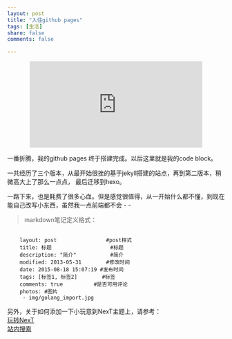 ```yaml
---
layout: post
title: "入住github pages"
tags: [生活]
share: false
comments: false

---
```


<center> <iframe name="iframe_canvas" src="http://douban.fm/partner/baidu/doubanradio" scrolling="no" frameborder="0" width="400" height="200"></iframe> </center>


一番折腾，我的github pages 终于搭建完成。以后这里就是我的code block。

一共经历了三个版本，从最开始很挫的基于jekyll搭建的站点，再到第二版本，稍微高大上了那么一点点，
最后迁移到hexo。

一路下来，也是耗费了很多心血。但是感觉很值得，从一开始什么都不懂，到现在能自己改写小东西，虽然我一点前端都不会 - -

<!-- more -->
> markdown笔记定义格式：

```

	layout: post				#post样式
	title: 标题					#标题
	description: "简介"			#简介
	modified: 2013-05-31		#修改时间
	date: 2015-08-18 15:07:19 #发布时间
	tags: [标签1, 标签2]		#标签
	comments: true			#是否可用评论
	photos: #图片
 	 - img/golang_import.jpg

```

另外，关于如何添加一下小玩意到NexT主题上，请参考：  
[玩转NexT](http://jijiaxin89.com/2015/08/21/%E7%8E%A9%E8%BD%AChexo%E5%8D%9A%E5%AE%A2%E4%B9%8Bnext/)  
[站内搜索](http://lizhuolun.com/posts/%E4%B8%BAhexo-next%E4%B8%BB%E9%A2%98%E6%B7%BB%E5%8A%A0tinysou-Swiftype-%E7%AB%99%E5%86%85%E6%90%9C%E7%B4%A2/)
